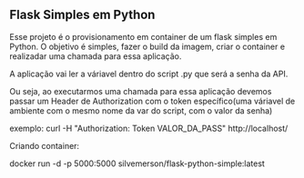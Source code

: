 ## Flask Simples em Python

Esse projeto é o provisionamento em container de um flask simples em Python. O objetivo é simples,
fazer o build da imagem, criar o container e realizadar uma chamada para essa aplicação. 

A aplicação vai ler a váriavel dentro do script .py que será a senha da API. 

Ou seja, ao executarmos uma chamada para essa aplicação devemos passar um Header de Authorization com o token específico(uma váriavel de ambiente com o mesmo nome da var do script, com o valor da senha) 

exemplo: curl -H "Authorization: Token VALOR_DA_PASS" http://localhost/

Criando container:

docker run -d -p 5000:5000 silvemerson/flask-python-simple:latest
